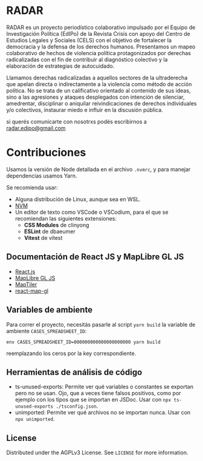 
RADAR
==
RADAR es un proyecto periodístico colaborativo impulsado por el Equipo de Investigación Política (EdIPo) de la Revista Crisis con apoyo del Centro de Estudios Legales y Sociales (CELS) con el objetivo de fortalecer la democracia y la defensa de los derechos humanos. Presentamos un mapeo colaborativo de hechos de violencia política protagonizados por derechas radicalizadas con el fin de contribuir al diagnóstico colectivo y la elaboración de estrategias de autocuidado.

Llamamos derechas radicalizadas a aquellos sectores de la ultraderecha que apelan directa o indirectamente a la violencia como método de acción política. No se trata de un calificativo orientado al contenido de sus ideas, sino a las agresiones y ataques desplegados con intención de silenciar, amedrentar, disciplinar o aniquilar reivindicaciones de derechos individuales y/o colectivos, instaurar miedo e influir en la discusión pública.

si querés comunicarte con nosotrxs podés escribirnos a radar.edipo@gmail.com

# Contribuciones

Usamos la versión de Node detallada en el archivo `.nvmrc`, y para manejar dependencias usamos Yarn.

Se recomienda usar:

- Alguna distribución de Linux, aunque sea en WSL.
- [NVM](https://github.com/nvm-sh/nvm)
- Un editor de texto como VSCode o VSCodium, para el que se recomiendan las siguientes extensiones:
    - **CSS Modules** de clinyong
    - **ESLint** de dbaeumer
    - **Vitest** de vitest


## Documentación de React JS y MapLibre GL JS

* [React.js](https://reactjs.org/)
* [MapLibre GL JS](https://maplibre.org/)
* [MapTiler](https://www.maptiler.com/)
* [react-map-gl](https://visgl.github.io/react-map-gl/docs/get-started)

## Variables de ambiente
Para correr el proyecto, necesitás pasarle al script `yarn build` la variable de ambiente `CASES_SPREADSHEET_ID`:

`env CASES_SPREADSHEET_ID=000000000000000000000 yarn build`

reemplazando los ceros por la key correspondiente.


## Herramientas de análisis de código

- ts-unused-exports: Permite ver qué variables o constantes se exportan pero no se usan. Ojo, que a veces tiene falsos positivos, como por ejemplo con los tipos que se importan en JSDoc. Usar con `npx ts-unused-exports ./tsconfig.json`.
- unimported: Permite ver qué archivos no se importan nunca. Usar con `npx unimported`.


## License

Distributed under the AGPLv3 License. See `LICENSE` for more information.
